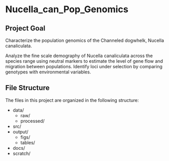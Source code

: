 # Nucella_can_Pop_Genomics

## Project Goal

Characterize the population genomics of the Channeled dogwhelk, Nucella canaliculata. 

Analyze the fine scale demography of Nucella canaliculata across the species range using neutral markers to estimate the level of gene flow and migration between populations. Identify loci under selection by comparing genotypes with environmental variables.

## File Structure

The files in this project are organized in the following structure:
 - data/
     - raw/
     - processed/
 - src/
 - output/
     - figs/
     - tables/
 - docs/
 - scratch/
